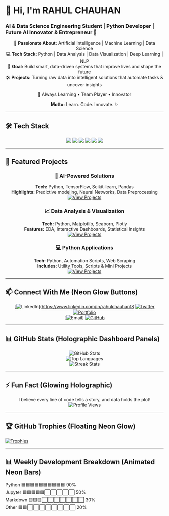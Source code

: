 # 👋 Hi, I'm RAHUL CHAUHAN

### AI & Data Science Engineering Student | Python Developer | Future AI Innovator & Entrepreneur 🌟

<div align="center">

🎯 **Passionate About:** Artificial Intelligence | Machine Learning | Data Science  
💻 **Tech Stack:** Python | Data Analysis | Data Visualization | Deep Learning | NLP  
🚀 **Goal:** Build smart, data-driven systems that improve lives and shape the future  
🛠 **Projects:** Turning raw data into intelligent solutions that automate tasks & uncover insights  

🌱 Always Learning • Team Player • Innovator  

**Motto:** Learn. Code. Innovate. ✨

</div>

---

## 🛠️ Tech Stack 

<div align="center">

<img src="https://img.shields.io/badge/Python-%233776AB?style=for-the-badge&logo=python&logoColor=white&labelColor=0B0B0B&color=00FFE0" /> 
<img src="https://img.shields.io/badge/Machine%20Learning-%23F7931E?style=for-the-badge&logo=opencv&logoColor=white&labelColor=111111&color=FF00FF" /> 
<img src="https://img.shields.io/badge/Data%20Science-%234B8BBE?style=for-the-badge&logo=apache%20spark&logoColor=white&labelColor=222222&color=00FFFF" /> 
<img src="https://img.shields.io/badge/Deep%20Learning-%23FF6F61?style=for-the-badge&logo=tensorflow&logoColor=white&labelColor=333333&color=FF007F" /> 
<img src="https://img.shields.io/badge/Pandas-%23150458?style=for-the-badge&logo=pandas&logoColor=white&labelColor=444444&color=00FF9F" /> 
<img src="https://img.shields.io/badge/NumPy-%23013243?style=for-the-badge&logo=numpy&logoColor=white&labelColor=555555&color=FF00A0" /> 

</div>

---

## 🚀 Featured Projects 

<div align="center">

### 🤖 AI-Powered Solutions
**Tech:** Python, TensorFlow, Scikit-learn, Pandas  
**Highlights:** Predictive modeling, Neural Networks, Data Preprocessing  
[![View Projects](https://img.shields.io/badge/View_Projects-00FFD5?style=for-the-badge&logo=github&logoColor=white)](https://github.com/codewithrahul18)

### 📈 Data Analysis & Visualization
**Tech:** Python, Matplotlib, Seaborn, Plotly  
**Features:** EDA, Interactive Dashboards, Statistical Insights  
[![View Projects](https://img.shields.io/badge/View_Projects-FF00FF?style=for-the-badge&logo=github&logoColor=white)](https://github.com/codewithrahul18)

### 💻 Python Applications
**Tech:** Python, Automation Scripts, Web Scraping  
**Includes:** Utility Tools, Scripts & Mini Projects  
[![View Projects](https://img.shields.io/badge/View_Projects-00FFFF?style=for-the-badge&logo=github&logoColor=white)](https://github.com/codewithrahul18)

</div>

---

## 📫 Connect With Me (Neon Glow Buttons)

<div align="center">

[![LinkedIn](https://img.shields.io/badge/LinkedIn-%230077B5?style=for-the-badge&logo=linkedin&logoColor=white)](https://www.linkedin.com/in/rahulchauhan18
[![Twitter](https://img.shields.io/badge/Twitter-%231DA1F2?style=for-the-badge&logo=twitter&logoColor=white)](https://twitter.com/)  
[![Portfolio](https://img.shields.io/badge/Portfolio-%234285F4?style=for-the-badge&logo=google-chrome&logoColor=white)](https://your-portfolio-link.com)  
[![Email](https://img.shields.io/badge/Email-%23D14836?style=for-the-badge&logo=gmail&logoColor=white)]
[![GitHub](https://img.shields.io/badge/GitHub-%23181717?style=for-the-badge&logo=github&logoColor=white)](https://github.com/codewithrahul18)

</div>

---

## 📊 GitHub Stats (Holographic Dashboard Panels)

<div align="center">

![GitHub Stats](https://github-readme-stats.vercel.app/api?username=codewithrahul18&show_icons=true&theme=radical&hide_border=true)  
![Top Languages](https://github-readme-stats.vercel.app/api/top-langs/?username=codewithrahul18&layout=compact&theme=radical&hide_border=true)  
![Streak Stats](https://github-readme-streak-stats.herokuapp.com/?user=codewithrahul18&theme=radical&hide_border=true)  

</div>

---

## ⚡ Fun Fact (Glowing Holographic)

<div align="center">

I believe every line of code tells a story, and data holds the plot!  
![Profile Views](https://komarev.com/ghpvc/?username=codewithrahul18&color=blue&style=flat-square)  

</div>

---

## 🏆 GitHub Trophies (Floating Neon Glow)

[![Trophies](https://github-profile-trophy.vercel.app/?username=codewithrahul18&theme=radical&no-frame=true&row=1)](https://github.com/codewithrahul18)

---

## 📊 Weekly Development Breakdown (Animated Neon Bars)

<!--START_SECTION:waka-->
Python       🟦🟦🟦🟦🟦🟦🟦🟦🟦🟦   90%  
Jupyter      🟩🟩🟩🟩🟩⬜⬜⬜⬜⬜   50%  
Markdown     🟨🟨🟨⬜⬜⬜⬜⬜⬜⬜   30%  
Other        🟪🟪⬜⬜⬜⬜⬜⬜⬜⬜   20%  
<!--END_SECTION:waka-->
